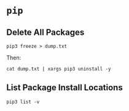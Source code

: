 # `pip`

## Delete All Packages

	pip3 freeze > dump.txt

Then:

	cat dump.txt | xargs pip3 uninstall -y

## List Package Install Locations

    pip3 list -v

